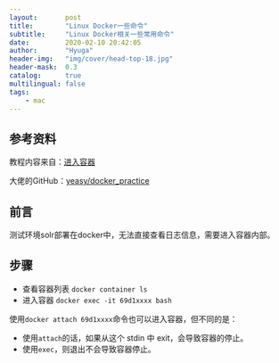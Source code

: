 ```yaml
---
layout:       post
title:        "Linux Docker一些命令"
subtitle:     "Linux Docker相关一些常用命令"
date:         2020-02-10 20:42:05
author:       "Hyuga"
header-img:   "img/cover/head-top-18.jpg"
header-mask:  0.3
catalog:      true
multilingual: false
tags:
    - mac
---
```


## 参考资料

教程内容来自：[进入容器](https://yeasy.gitbooks.io/docker_practice/container/attach_exec.html)

大佬的GitHub：[yeasy/docker_practice](https://github.com/yeasy/docker_practice)

## 前言
测试环境solr部署在docker中，无法直接查看日志信息，需要进入容器内部。

## 步骤

- 查看容器列表 `docker container ls`
- 进入容器 `docker exec -it 69d1xxxx bash`

使用`docker attach 69d1xxxx`命令也可以进入容器，但不同的是：

- 使用`attach`的话，如果从这个 stdin 中 exit，会导致容器的停止。
- 使用`exec`，则退出不会导致容器停止。



